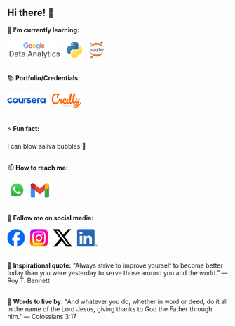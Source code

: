 ## Hi there! 👋
<!--
**selrahcjt/selrahcjt** is a ✨ _special_ ✨ repository because its `README.md` (this file) appears on your GitHub profile.

Here are some ideas to get you started:

- 🔭 I’m currently working on ...
- 🌱 I’m currently learning ...
- 👯 I’m looking to collaborate on ...
- 🤔 I’m looking for help with ...
- 💬 Ask me about ...
- 📫 How to reach me: ...
- 😄 Pronouns: ...
- ⚡ Fun fact: ...
-->
🌱 **I’m currently learning:** <br/><br/>
[![Google Data Analytics](icons/google-data-analytics.png)](https://www.coursera.org/professional-certificates/google-data-analytics/paidmedia) &nbsp;
[![Python](icons/Python-logo-notext.png)](https://www.python.org/) &nbsp;
[![Python](icons/Jupyter_logo.svg.png)](https://jupyter.org/) <br/><br/>

📚 **Portfolio/Credentials:** <br/><br/>
[![Coursera](icons/Coursera_logo_(2020).png)](https://www.coursera.org/learner/selrahcjt) &nbsp;
[![Credly](icons/credly.png)](https://www.credly.com/users/selrahcjt) <br/><br/>

⚡ **Fun fact:** <br/><br/> I can blow saliva bubbles 🫧 <br/><br/>

📫 **How to reach me:** <br/><br/>
[![WhatsApp](icons/WhatsApp.svg.png)](https://wa.me/639765378544)
[![Gmail](icons/Gmail_icon_(2020).svg.png)](mailto:charles.seraspe@gmail.com) <br/><br/>

📱 **Follow me on social media:** <br/><br/>
[![Facebook](icons/2023_Facebook_icon.png)](https://www.facebook.com/selrahcj) &nbsp;
[![Instagram](icons/Instagram_logo_2022.png)](https://www.instagram.com/selrahcjt/) &nbsp;
[![X](icons/X_logo_2023.png)](https://x.com/selrahcjt) &nbsp;
[![LinkedIn](icons/LI-In-Bug.png)](https://www.linkedin.com/in/selrahcjt/) <br/><br/>

💬 **Inspirational quote:** "Always strive to improve yourself to become better today than you were yesterday to serve those around you and the world.” ― Roy T. Bennett <br/><br/>

📖 **Words to live by:** "And whatever you do, whether in word or deed, do it all in the name of the Lord Jesus, giving thanks to God the Father through him." ― Colossians 3:17
